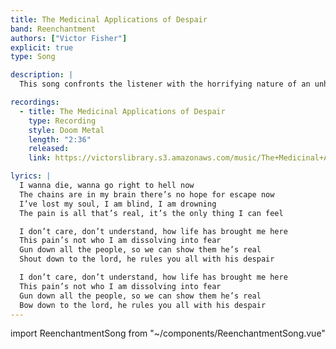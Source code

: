 ```yaml
---
title: The Medicinal Applications of Despair
band: Reenchantment
authors: ["Victor Fisher"]
explicit: true
type: Song

description: |
  This song confronts the listener with the horrifying nature of an unhinged mind.

recordings:
  - title: The Medicinal Applications of Despair
    type: Recording
    style: Doom Metal
    length: "2:36"
    released: 
    link: https://victorslibrary.s3.amazonaws.com/music/The+Medicinal+Applications+of+Despair/The+Medicinal+Applications+of+Despair.mp3

lyrics: |
  I wanna die, wanna go right to hell now
  The chains are in my brain there’s no hope for escape now
  I’ve lost my soul, I am blind, I am drowning
  The pain is all that’s real, it’s the only thing I can feel

  I don’t care, don’t understand, how life has brought me here
  This pain’s not who I am dissolving into fear
  Gun down all the people, so we can show them he’s real
  Shout down to the lord, he rules you all with his despair

  I don’t care, don’t understand, how life has brought me here
  This pain’s not who I am dissolving into fear
  Gun down all the people, so we can show them he’s real
  Bow down to the lord, he rules you all with his despair
---
```


import ReenchantmentSong from "~/components/ReenchantmentSong.vue"

<ReenchantmentSong :songData="$frontmatter" />
